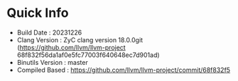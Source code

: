 # Quick Info
* Build Date : 20231226
* Clang Version : ZyC clang version 18.0.0git (https://github.com/llvm/llvm-project 68f832f56da1af0e5fc77003f640648ec7d901ad)
* Binutils Version : master
* Compiled Based : https://github.com/llvm/llvm-project/commit/68f832f5

